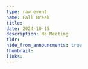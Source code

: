 ```yaml
---
type: raw_event
name: Fall Break
title: 
date: 2024-10-15
description: No Meeting
tldr: 
hide_from_announcments: true
thumbnail:
links:
---
```


